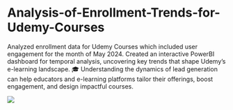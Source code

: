 # Analysis-of-Enrollment-Trends-for-Udemy-Courses

Analyzed enrollment data for Udemy Courses which included user engagement for the month of May 2024. Created an interactive PowerBI dashboard for temporal analysis, uncovering key trends that shape Udemy’s e-learning landscape. 🎓
Understanding the dynamics of lead generation can help educators and e-learning platforms tailor their offerings, boost engagement, and design impactful courses.

<html>
<img src= https://media.licdn.com/dms/image/v2/D4D22AQG3_ujSXtV01Q/feedshare-shrink_800/B4DZSOwHDPGUAk-/0/1737561765047?e=1741219200&v=beta&t=v_HjeAsclu4RO1amFm09KjeFLS96qHsw8F1sxrNZUss>
</html>


